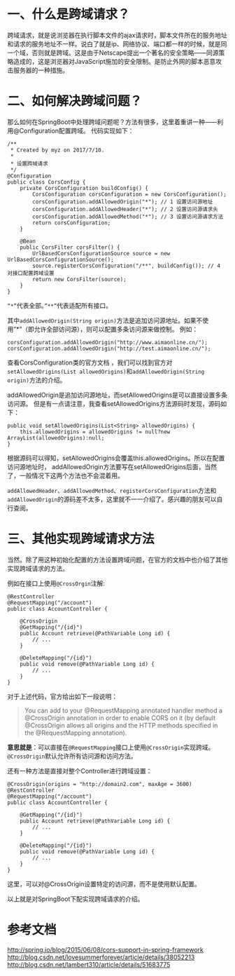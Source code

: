 # 一、什么是跨域请求？

跨域请求，就是说浏览器在执行脚本文件的ajax请求时，脚本文件所在的服务地址和请求的服务地址不一样。说白了就是ip、网络协议、端口都一样的时候，就是同一个域，否则就是跨域。这是由于Netscape提出一个著名的安全策略——同源策略造成的，这是浏览器对JavaScript施加的安全限制。是防止外网的脚本恶意攻击服务器的一种措施。

# 二、如何解决跨域问题？

那么如何在SpringBoot中处理跨域问题呢？方法有很多，这里着重讲一种——利用@Configuration配置跨域。 
代码实现如下：

	/**
	 * Created by myz on 2017/7/10.
	 *
	 * 设置跨域请求
	 */
	@Configuration
	public class CorsConfig {
	    private CorsConfiguration buildConfig() {
	        CorsConfiguration corsConfiguration = new CorsConfiguration();
	        corsConfiguration.addAllowedOrigin("*"); // 1 设置访问源地址
	        corsConfiguration.addAllowedHeader("*"); // 2 设置访问源请求头
	        corsConfiguration.addAllowedMethod("*"); // 3 设置访问源请求方法
	        return corsConfiguration;
	    }
	 
	    @Bean
	    public CorsFilter corsFilter() {
	        UrlBasedCorsConfigurationSource source = new UrlBasedCorsConfigurationSource();
	        source.registerCorsConfiguration("/**", buildConfig()); // 4 对接口配置跨域设置
	        return new CorsFilter(source);
	    }
	}

`“*”`代表全部。`”**”`代表适配所有接口。 

其中`addAllowedOrigin(String origin)`方法是追加访问源地址。如果不使用”*”（即允许全部访问源），则可以配置多条访问源来做控制。 例如：

	corsConfiguration.addAllowedOrigin("http://www.aimaonline.cn/"); 
	corsConfiguration.addAllowedOrigin("http://test.aimaonline.cn/"); 

查看CorsConfiguration类的官方文档 ，我们可以找到官方对`setAllowedOrigins(List allowedOrigins)`和`addAllowedOrigin(String origin)`方法的介绍。

addAllowedOrigin是追加访问源地址，而setAllowedOrigins是可以直接设置多条访问源。 
但是有一点请注意，我查看setAllowedOrigins方法源码时发现，源码如下：

	public void setAllowedOrigins(List<String> allowedOrigins) {
	    this.allowedOrigins = allowedOrigins != null?new ArrayList(allowedOrigins):null;
	}

根据源码可以得知，setAllowedOrigins会覆盖this.allowedOrigins。所以在配置访问源地址时， 
addAllowedOrigin方法要写在setAllowedOrigins后面，当然了，一般情况下这两个方法也不会混着用。

`addAllowedHeader`、`addAllowedMethod`、`registerCorsConfiguration`方法和`addAllowedOrigin`的源码差不太多，这里就不一一介绍了。感兴趣的朋友可以自行查阅。

# 三、其他实现跨域请求方法

当然。除了用这种初始化配置的方法设置跨域问题，在官方的文档中也介绍了其他实现跨域请求的方法。

例如在接口上使用`@CrossOrgin`注解:

	@RestController
	@RequestMapping("/account")
	public class AccountController {
	 
	    @CrossOrigin
	    @GetMapping("/{id}")
	    public Account retrieve(@PathVariable Long id) {
	        // ...
	    }
	 
	    @DeleteMapping("/{id}")
	    public void remove(@PathVariable Long id) {
	        // ...
	    }
	}

对于上述代码，官方给出如下一段说明：

> You can add to your @RequestMapping annotated handler method a @CrossOrigin annotation in order to enable CORS on it (by default @CrossOrigin allows all origins and the HTTP methods specified in the @RequestMapping annotation).

**意思就是**：可以直接在`@RequestMapping`接口上使用`@CrossOrigin`实现跨域。`@CrossOrigin`默认允许所有访问源和访问方法。

还有一种方法是直接对整个Controller进行跨域设置：

	@CrossOrigin(origins = "http://domain2.com", maxAge = 3600)
	@RestController
	@RequestMapping("/account")
	public class AccountController {
	 
	    @GetMapping("/{id}")
	    public Account retrieve(@PathVariable Long id) {
	        // ...
	    }
	 
	    @DeleteMapping("/{id}")
	    public void remove(@PathVariable Long id) {
	        // ...
	    }
	}

这里，可以对@CrossOrigin设置特定的访问源，而不是使用默认配置。

以上就是对SpringBoot下配实现跨域请求的介绍。

# 参考文档
 
<http://spring.io/blog/2015/06/08/cors-support-in-spring-framework> 
<http://blog.csdn.net/lovesummerforever/article/details/38052213> 
<http://blog.csdn.net/lambert310/article/details/51683775>